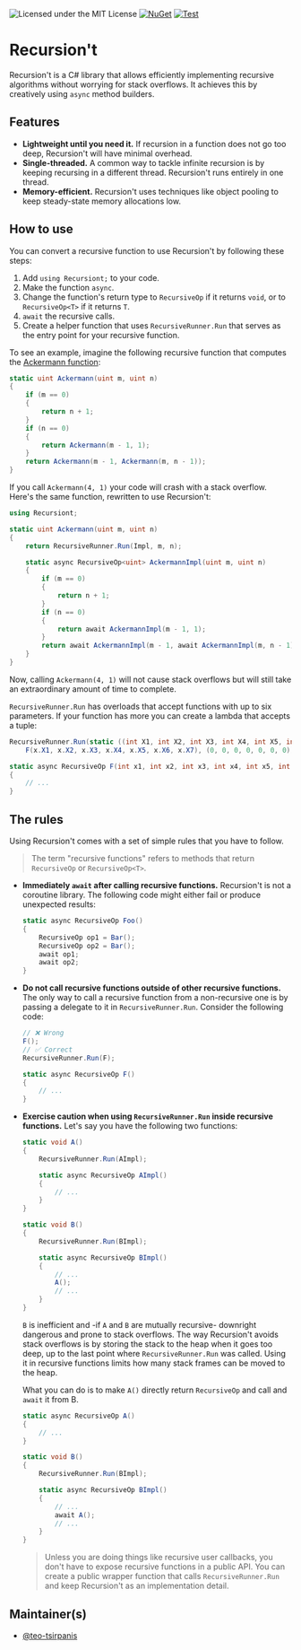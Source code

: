 ![Licensed under the MIT License](https://img.shields.io/github/license/teo-tsirpanis/recursiont.svg)
[![NuGet](https://img.shields.io/nuget/v/Recursiont.svg)](https://nuget.org/packages/Recursiont)
[![Test](https://github.com/teo-tsirpanis/Recursiont/actions/workflows/ci.yml/badge.svg?branch=mainstream&event=push)](https://github.com/teo-tsirpanis/Recursiont/actions/workflows/ci.yml)

# Recursion't

Recursion't is a C# library that allows efficiently implementing recursive algorithms without worrying for stack overflows. It achieves this by creatively using `async` method builders.

## Features

* __Lightweight until you need it.__ If recursion in a function does not go too deep, Recursion't will have minimal overhead.
* __Single-threaded.__ A common way to tackle infinite recursion is by keeping recursing in a different thread. Recursion't runs entirely in one thread.
* __Memory-efficient.__ Recursion't uses techniques like object pooling to keep steady-state memory allocations low.

## How to use

You can convert a recursive function to use Recursion't by following these steps:

1. Add `using Recursiont;` to your code.
2. Make the function `async`.
3. Change the function's return type to `RecursiveOp` if it returns `void`, or to `RecursiveOp<T>` if it returns `T`.
4. `await` the recursive calls.
5. Create a helper function that uses `RecursiveRunner.Run` that serves as the entry point for your recursive function.

To see an example, imagine the following recursive function that computes the [Ackermann function](https://en.wikipedia.org/wiki/Ackermann_function):

```csharp
static uint Ackermann(uint m, uint n)
{
    if (m == 0)
    {
        return n + 1;
    }
    if (n == 0)
    {
        return Ackermann(m - 1, 1);
    }
    return Ackermann(m - 1, Ackermann(m, n - 1));
}
```

If you call `Ackermann(4, 1)` your code will crash with a stack overflow. Here's the same function, rewritten to use Recursion't:

```csharp
using Recursiont;

static uint Ackermann(uint m, uint n)
{
    return RecursiveRunner.Run(Impl, m, n);

    static async RecursiveOp<uint> AckermannImpl(uint m, uint n)
    {
        if (m == 0)
        {
            return n + 1;
        }
        if (n == 0)
        {
            return await AckermannImpl(m - 1, 1);
        }
        return await AckermannImpl(m - 1, await AckermannImpl(m, n - 1));
    }
}
```

Now, calling `Ackermann(4, 1)` will not cause stack overflows but will still take an extraordinary amount of time to complete.

`RecursiveRunner.Run` has overloads that accept functions with up to six parameters. If your function has more you can create a lambda that accepts a tuple:

```csharp
RecursiveRunner.Run(static ((int X1, int X2, int X3, int X4, int X5, int X6, int X7) x) =>
    F(x.X1, x.X2, x.X3, x.X4, x.X5, x.X6, x.X7), (0, 0, 0, 0, 0, 0, 0));

static async RecursiveOp F(int x1, int x2, int x3, int x4, int x5, int x6, int x7)
{
    // ...
}
```

## The rules

Using Recursion't comes with a set of simple rules that you have to follow.

> The term "recursive functions" refers to methods that return `RecursiveOp` or `RecursiveOp<T>`.

*
    __Immediately `await` after calling recursive functions.__ Recursion't is not a coroutine library. The following code might either fail or produce unexpected results:

    ```csharp
    static async RecursiveOp Foo()
    {
        RecursiveOp op1 = Bar();
        RecursiveOp op2 = Bar();
        await op1;
        await op2;
    }
    ```

*
    __Do not call recursive functions outside of other recursive functions.__ The only way to call a recursive function from a non-recursive one is by passing a delegate to it in `RecursiveRunner.Run`. Consider the following code:

    ```csharp
    // ❌ Wrong
    F();
    // ✅ Correct
    RecursiveRunner.Run(F);

    static async RecursiveOp F()
    {
        // ...
    }
    ```

*
    __Exercise caution when using `RecursiveRunner.Run` inside recursive functions.__ Let's say you have the following two functions:

    ```csharp
    static void A()
    {
        RecursiveRunner.Run(AImpl);

        static async RecursiveOp AImpl()
        {
            // ...
        }
    }

    static void B()
    {
        RecursiveRunner.Run(BImpl);

        static async RecursiveOp BImpl()
        {
            // ...
            A();
            // ...
        }
    }
    ```

    `B` is inefficient and -if `A` and `B` are mutually recursive- downright dangerous and prone to stack overflows. The way Recursion't avoids stack overflows is by storing the stack to the heap when it goes too deep, up to the last point where `RecursiveRunner.Run` was called. Using it in recursive functions limits how many stack frames can be moved to the heap.

    What you can do is to make `A()` directly return `RecursiveOp` and call and `await` it from B.

    ```csharp
    static async RecursiveOp A()
    {
        // ...
    }

    static void B()
    {
        RecursiveRunner.Run(BImpl);

        static async RecursiveOp BImpl()
        {
            // ...
            await A();
            // ...
        }
    }
    ```

    > Unless you are doing things like recursive user callbacks, you don't have to expose recursive functions in a public API. You can create a public wrapper function that calls `RecursiveRunner.Run` and keep Recursion't as an implementation detail.

## Maintainer(s)

- [@teo-tsirpanis](https://github.com/teo-tsirpanis)
